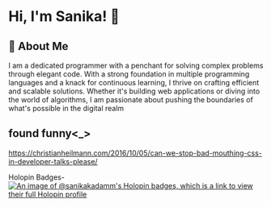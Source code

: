 # Hi, I'm Sanika! 👋


## 🚀 About Me
I am a dedicated programmer with a penchant for solving complex problems through elegant code. With a strong foundation in multiple programming languages and a knack for continuous learning, I thrive on crafting efficient and scalable solutions. Whether it's building web applications or diving into the world of algorithms, I am passionate about pushing the boundaries of what's possible in the digital realm

## found funny<_>

https://christianheilmann.com/2016/10/05/can-we-stop-bad-mouthing-css-in-developer-talks-please/

Holopin Badges-
[![An image of @sanikakadamm's Holopin badges, which is a link to view their full Holopin profile](https://holopin.me/sanikakadamm)](https://holopin.io/@sanikakadamm)
